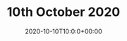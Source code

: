 ---
title: 10th October 2020
date: 2020-10-10T10:0:0+00:00
description: In an attempt to get better at producing content, I present to you a new thing - 5 thoughts in 5 minutes. This week, Apple, the BMJ's report, and some thoughts on the cinema.
category: 5 in 5
---